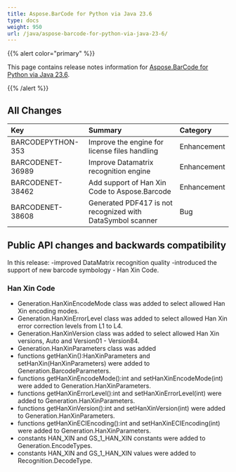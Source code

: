 ```yaml
---
title: Aspose.BarCode for Python via Java 23.6
type: docs
weight: 950
url: /java/aspose-barcode-for-python-via-java-23-6/
---
```


{{% alert color="primary" %}} 

This page contains release notes information for [Aspose.BarCode for Python via Java 23.6](https://downloads.aspose.com/barcode/python-java/new-releases/aspose.barcode-for-python-via-java-23.6/).

{{% /alert %}} 
## **All Changes**

|**Key**|**Summary**|**Category**|
| :- | :- | :- |
|BARCODEPYTHON-353|Improve the engine for license files handling|Enhancement|
|BARCODENET-36989|Improve Datamatrix recognition engine|Enhancement|
|BARCODENET-38462|Add support of Han Xin Code to Aspose.Barcode|Enhancement|
|BARCODENET-38608|Generated PDF417 is not recognized with DataSymbol scanner|Bug|

## Public API changes and backwards compatibility

In this release:
-improved DataMatrix recognition quality
-introduced the support of new barcode symbology - Han Xin Code.

### Han Xin Code

- Generation.HanXinEncodeMode class was added to select allowed Han Xin encoding modes.
- Generation.HanXinErrorLevel class was added to select allowed Han Xin error correction levels from L1 to L4.
- Generation.HanXinVersion class was added to select allowed Han Xin versions, Auto and Version01 - Version84.
- Generation.HanXinParameters class was added
- functions getHanXin():HanXinParameters and setHanXin(HanXinParameters) were added to Generation.BarcodeParameters.
- functions getHanXinEncodeMode():int and setHanXinEncodeMode(int) were added to Generation.HanXinParameters.
- functions getHanXinErrorLevel():int and setHanXinErrorLevel(int) were added to Generation.HanXinParameters.
- functions getHanXinVersion():int and setHanXinVersion(int) were added to Generation.HanXinParameters.
- functions getHanXinECIEncoding():int and setHanXinECIEncoding(int) were added to Generation.HanXinParameters.
- constants HAN_XIN and GS_1_HAN_XIN constants were added to Generation.EncodeTypes.
- constants HAN_XIN and GS_1_HAN_XIN values were added to Recognition.DecodeType.
